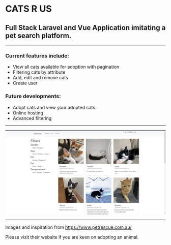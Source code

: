 # CATS R US
## Full Stack Laravel and Vue Application imitating a pet search platform.


---

### Current features include:

- View all cats available for adoption with pagination
- Filtering cats by attribute
- Add, edit and remove cats
- Create user 

### Future developments:

- Adopt cats and view your adopted cats
- Online hosting
- Advanced filtering 
---

![alt text](readme_assets/Readme_image.png)

---

Images and inspiration from https://www.petrescue.com.au/

Please visit their website if you are keen on adopting an animal. 
